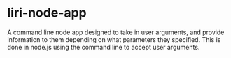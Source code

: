# liri-node-app
A command line node app designed to take in user arguments, 
and provide information to them depending on what parameters they specified.
This is done in node.js using the command line to accept user arguments.
